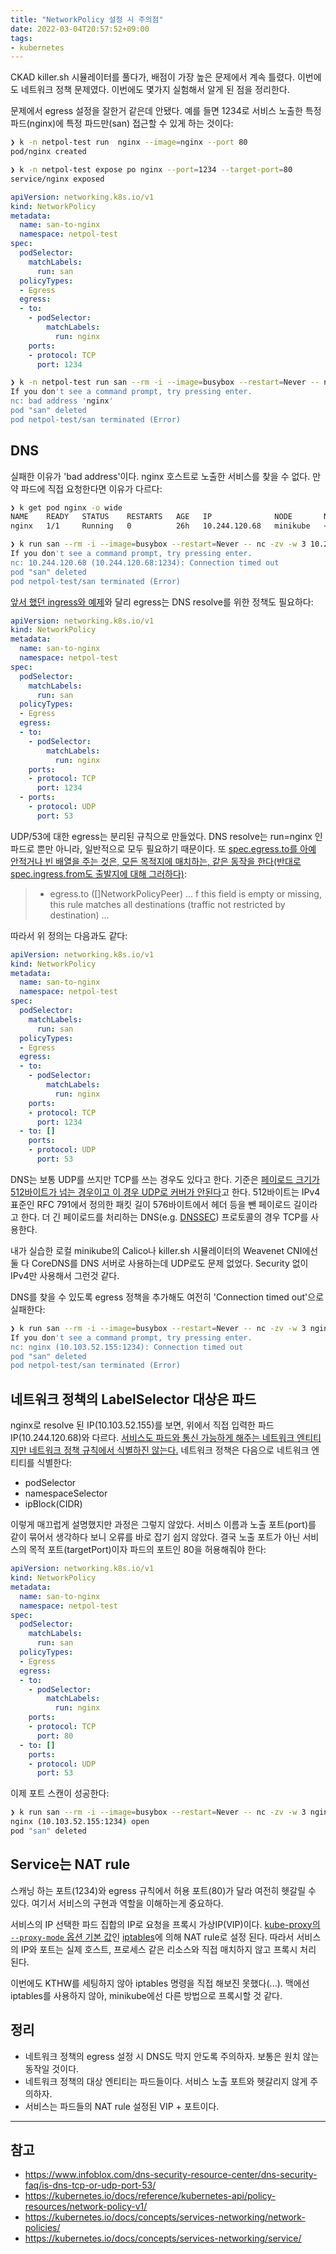```yaml
---
title: "NetworkPolicy 설정 시 주의점"
date: 2022-03-04T20:57:52+09:00
tags:
- kubernetes
---
```


CKAD killer.sh 시뮬레이터를 풀다가, 배점이 가장 높은 문제에서 계속 틀렸다. 이번에도 네트워크 정책 문제였다. 이번에도 몇가지 실험해서 알게 된 점을 정리한다.

문제에서 egress 설정을 잘한거 같은데 안됐다. 예를 들면 1234로 서비스 노출한 특정 파드(nginx)에 특정 파드만(san) 접근할 수 있게 하는 것이다:

```sh
❯ k -n netpol-test run  nginx --image=nginx --port 80
pod/nginx created

❯ k -n netpol-test expose po nginx --port=1234 --target-port=80
service/nginx exposed

```

```yaml
apiVersion: networking.k8s.io/v1
kind: NetworkPolicy
metadata:
  name: san-to-nginx
  namespace: netpol-test
spec:
  podSelector:
    matchLabels:
      run: san
  policyTypes:
  - Egress
  egress:
  - to:
    - podSelector:
        matchLabels:
          run: nginx
    ports:
    - protocol: TCP
      port: 1234

```

```sh
❯ k -n netpol-test run san --rm -i --image=busybox --restart=Never -- nc -zv -w 3 nginx 1234                            
If you don't see a command prompt, try pressing enter.                                               
nc: bad address 'nginx'
pod "san" deleted
pod netpol-test/san terminated (Error)
```

## DNS
실패한 이유가 'bad address'이다. nginx 호스트로 노출한 서비스를 찾을 수 없다. 만약 파드에 직접 요청한다면 이유가 다르다:
```sh
❯ k get pod nginx -o wide
NAME    READY   STATUS    RESTARTS   AGE   IP              NODE       NOMINATED NODE   READINESS GATES
nginx   1/1     Running   0          26h   10.244.120.68   minikube   <none>           <none>

❯ k run san --rm -i --image=busybox --restart=Never -- nc -zv -w 3 10.244.120.68 1234                    
If you don't see a command prompt, try pressing enter.                                                   
nc: 10.244.120.68 (10.244.120.68:1234): Connection timed out                                             
pod "san" deleted                                                                                        
pod netpol-test/san terminated (Error)

```

[앞서 했던 ingress와 예제](/posts/debug-netpol-with-nc)와 달리 egress는 DNS resolve를 위한 정책도 필요하다:
```yaml
apiVersion: networking.k8s.io/v1
kind: NetworkPolicy
metadata:
  name: san-to-nginx
  namespace: netpol-test
spec:
  podSelector:
    matchLabels:
      run: san
  policyTypes:
  - Egress
  egress:
  - to:
    - podSelector:
        matchLabels:
          run: nginx
    ports:
    - protocol: TCP
      port: 1234
  - ports:
    - protocol: UDP
      port: 53

```

UDP/53에 대한 egress는 분리된 규칙으로 만들었다. DNS resolve는 run=nginx 인 파드로 뿐만 아니라, 일반적으로 모두 필요하기 때문이다. 또 [spec.egress.to를 아예 안적거나 빈 배열을 주는 것은, 모든 목적지에 매치하는, 같은 동작을 한다(반대로 spec.ingress.from도 출발지에 대해 그러하다)](https://kubernetes.io/docs/reference/kubernetes-api/policy-resources/network-policy-v1/):

> - egress.to ([]NetworkPolicyPeer) ... f this field is empty or missing, this rule matches all destinations (traffic not restricted by destination) ...

따라서 위 정의는 다음과도 같다:
```yaml
apiVersion: networking.k8s.io/v1
kind: NetworkPolicy
metadata:
  name: san-to-nginx
  namespace: netpol-test
spec:
  podSelector:
    matchLabels:
      run: san
  policyTypes:
  - Egress
  egress:
  - to:
    - podSelector:
        matchLabels:
          run: nginx
    ports:
    - protocol: TCP
      port: 1234
  - to: []
    ports:
    - protocol: UDP
      port: 53

```

DNS는 보통 UDP를 쓰지만 TCP를 쓰는 경우도 있다고 한다. 기준은 [페이로드 크기가 512바이트가 넘는 경우이고 이 경우 UDP로 커버가 안된다](https://www.infoblox.com/dns-security-resource-center/dns-security-faq/is-dns-tcp-or-udp-port-53/)고 한다. 512바이트는 IPv4 표준인 RFC 791에서 정의한 패킷 길이 576바이트에서 헤더 등을 뺀 페이로드 길이라고 한다. 더 긴 페이로드를 처리하는 DNS(e.g. [DNSSEC](https://ko.wikipedia.org/wiki/DNSSEC)) 프로토콜의 경우 TCP를 사용한다.

내가 실습한 로컬 minikube의 Calico나 killer.sh 시뮬레이터의 Weavenet CNI에선 둘 다 CoreDNS를 DNS 서버로 사용하는데 UDP로도 문제 없었다. Security 없이 IPv4만 사용해서 그런것 같다.

DNS를 찾을 수 있도록 egress 정책을 추가해도 여전히 'Connection timed out'으로 실패한다:
```sh
❯ k run san --rm -i --image=busybox --restart=Never -- nc -zv -w 3 nginx 1234
If you don't see a command prompt, try pressing enter.
nc: nginx (10.103.52.155:1234): Connection timed out
pod "san" deleted
pod netpol-test/san terminated (Error)

```

## 네트워크 정책의 LabelSelector 대상은 파드
nginx로 resolve 된 IP(10.103.52.155)를 보면, 위에서 직접 입력한 파드 IP(10.244.120.68)와 다르다. [서비스도 파드와 통신 가능하게 해주는 네트워크 엔티티지만 네트워크 정책 규칙에서 식별하진 않는다.](https://kubernetes.io/docs/concepts/services-networking/network-policies/) 네트워크 정책은 다음으로 네트워크 엔티티를 식별한다:
- podSelector
- namespaceSelector
- ipBlock(CIDR)

이렇게 매끄럽게 설명했지만 과정은 그렇지 않았다. 서비스 이름과 노출 포트(port)를 같이 묶어서 생각하다 보니 오류를 바로 잡기 쉽지 않았다. 결국 노출 포트가 아닌 서비스의 목적 포트(targetPort)이자 파드의 포트인 80을 허용해줘야 한다:
```yaml
apiVersion: networking.k8s.io/v1
kind: NetworkPolicy
metadata:
  name: san-to-nginx
  namespace: netpol-test
spec:
  podSelector:
    matchLabels:
      run: san
  policyTypes:
  - Egress
  egress:
  - to:
    - podSelector:
        matchLabels:
          run: nginx
    ports:
    - protocol: TCP
      port: 80
  - to: []
    ports:
    - protocol: UDP
      port: 53

```

이제 포트 스캔이 성공한다:
```sh
❯ k run san --rm -i --image=busybox --restart=Never -- nc -zv -w 3 nginx 1234
nginx (10.103.52.155:1234) open
pod "san" deleted

```

## Service는 NAT rule
스캐닝 하는 포트(1234)와 egress 규칙에서 허용 포트(80)가 달라 여전히 헷갈릴 수 있다. 여기서 서비스의 구현과 역할을 이해하는게 중요하다.

서비스의 IP 선택한 파드 집합의 IP로 요청을 프록시 가상IP(VIP)이다. [kube-proxy의 `--proxy-mode` 옵션 기본 값](https://kubernetes.io/docs/reference/command-line-tools-reference/kube-proxy/)인 [iptables](https://linux.die.net/man/8/iptables)에 의해 NAT rule로 설정 된다. 따라서 서비스의 IP와 포트는 실제 호스트, 프로세스 같은 리소스와 직접 매치하지 않고 프록시 처리 된다.

이번에도 KTHW를 세팅하지 않아 iptables 명령을 직접 해보진 못했다(...). 맥에선 iptables를 사용하지 않아, minikube에선 다른 방법으로 프록시할 것 같다.

## 정리
- 네트워크 정책의 egress 설정 시 DNS도 막지 안도록 주의하자. 보통은 원치 않는 동작일 것이다.
- 네트워크 정책의 대상 엔티티는 파드들이다. 서비스 노출 포트와 헷갈리지 않게 주의하자.
- 서비스는 파드들의 NAT rule 설정된 VIP + 포트이다.


---

## 참고
- https://www.infoblox.com/dns-security-resource-center/dns-security-faq/is-dns-tcp-or-udp-port-53/
- https://kubernetes.io/docs/reference/kubernetes-api/policy-resources/network-policy-v1/
- https://kubernetes.io/docs/concepts/services-networking/network-policies/
- https://kubernetes.io/docs/concepts/services-networking/service/
